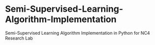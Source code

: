 # Semi-Supervised-Learning-Algorithm-Implementation
Semi-Supervised Learning Algorithm Implementation in Python for NC4 Research Lab
